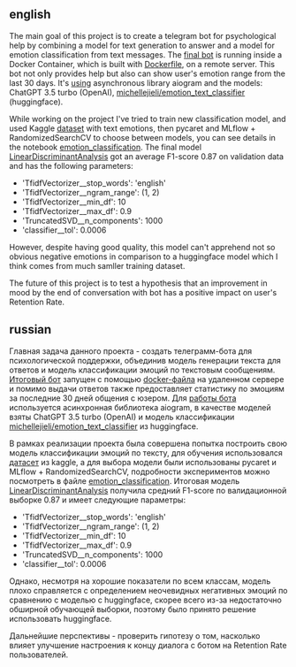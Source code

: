 ## english

The main goal of this project is to create a telegram bot for psychological help by combining a model for text generation to answer and a model for emotion classification from text messages. The [final bot](http://t.me/ChatWithCareBot) is running inside a Docker Container, which is built with [Dockerfile](https://github.com/AnnettVsemPrivet/projects/blob/main/emotion_classification/Dockerfile), on a remote server. This bot not only provides help but also can show user's emotion range from the last 30 days. It's [using](https://github.com/AnnettVsemPrivet/projects/blob/main/emotion_classification/py_modules/async_tg_bot.py) asynchronous library aiogram and the models: ChatGPT 3.5 turbo (OpenAI), [michellejieli/emotion_text_classifier](https://huggingface.co/michellejieli/emotion_text_classifier) (huggingface). 

While working on the project I've tried to train new classification model, and used Kaggle [dataset](https://www.kaggle.com/datasets/parulpandey/emotion-dataset) with text emotions, then pycaret and MLflow + RandomizedSearchCV to choose between models, you can see details in the notebook [emotion_classification](https://github.com/AnnettVsemPrivet/projects/blob/main/emotion_classification/emotion_classification.ipynb). The final model [LinearDiscriminantAnalysis](https://github.com/AnnettVsemPrivet/projects/blob/main/emotion_classification/models/LDA_clf.joblib) got an average F1-score 0.87 on validation data and has the following parameters:
 - 'TfidfVectorizer__stop_words': 'english'
 - 'TfidfVectorizer__ngram_range': (1, 2)
 - 'TfidfVectorizer__min_df': 10
 - 'TfidfVectorizer__max_df': 0.9
 - 'TruncatedSVD__n_components': 1000
 - 'classifier__tol': 0.0006

However, despite having good quality, this model can't apprehend not so obvious negative emotions in comparison to a huggingface model which I think comes from much samller training dataset.

The future of this project is to test a hypothesis that an improvement in mood by the end of conversation with bot has a positive impact on user's Retention Rate.

## russian

Главная задача данного проекта - создать телеграмм-бота для психологической поддержки, объединив модель генерации текста для ответов и модель классификации эмоций по текстовым сообщениям. [Итоговый бот](http://t.me/ChatWithCareBot) запущен с помощью [docker-файла](https://github.com/AnnettVsemPrivet/projects/blob/main/emotion_classification/Dockerfile) на удаленном сервере и помимо выдачи ответов также предоставляет статистику по эмоциям за последние 30 дней общения с юзером. Для [работы бота](https://github.com/AnnettVsemPrivet/projects/blob/main/emotion_classification/py_modules/async_tg_bot.py) используется асинхронная библиотека aiogram, в качестве моделей взяты ChatGPT 3.5 turbo (OpenAI) и модель классификации [michellejieli/emotion_text_classifier](https://huggingface.co/michellejieli/emotion_text_classifier) из huggingface. 

В рамках реализации проекта была совершена попытка построить свою модель классификации эмоций по тексту, для обучения использовался [датасет](https://www.kaggle.com/datasets/parulpandey/emotion-dataset) из kaggle, а для выбора модели были использованы pycaret и MLflow + RandomizedSearchCV, подробности экспериментов можно посмотреть в файле [emotion_classification](https://github.com/AnnettVsemPrivet/projects/blob/main/emotion_classification/emotion_classification.ipynb). Итоговая модель [LinearDiscriminantAnalysis](https://github.com/AnnettVsemPrivet/projects/blob/main/emotion_classification/models/LDA_clf.joblib) получила средний F1-score по валидационной выборке 0.87 и имеет следующие параметры:
 - 'TfidfVectorizer__stop_words': 'english'
 - 'TfidfVectorizer__ngram_range': (1, 2)
 - 'TfidfVectorizer__min_df': 10
 - 'TfidfVectorizer__max_df': 0.9
 - 'TruncatedSVD__n_components': 1000
 - 'classifier__tol': 0.0006

Однако, несмотря на хорошие показатели по всем классам, модель плохо справляется с определением неочевидных негативных эмоций по сравнению с моделью с huggingface, скорее всего из-за недостаточно обширной обучающей выборки, поэтому было принято решение использовать huggingface. 

Дальнейшие перспективы - проверить гипотезу о том, насколько влияет улучшение настроения к концу диалога с ботом на Retention Rate пользователей.


